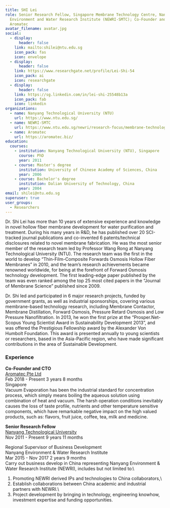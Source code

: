 ```yaml
---
title: SHI Lei
role: Senior Research Fellow, Singapore Membrane Technology Centre, Nanyang
  Environment and Water Research Institute (NEWRI-SMTC); Co-Founder and CTO,
  Aromatec
avatar_filename: avatar.jpg
social:
  - display:
      header: false
    link: mailto:shilei@ntu.edu.sg
    icon_pack: fas
    icon: envelope
  - display:
      header: false
    link: https://www.researchgate.net/profile/Lei-Shi-54
    icon_pack: ai
    icon: researchgate
  - display:
      header: false
    link: https://sg.linkedin.com/in/lei-shi-25548b13a
    icon_pack: fab
    icon: linkedin
organizations:
  - name: Nanyang Technological University (NTU)
    url: https://www.ntu.edu.sg/
  - name: NEWRI-SMTC
    url: https://www.ntu.edu.sg/newri/research-focus/membrane-technology
  - name: Aromatec
    url: https://aromatec.biz/
education:
  courses:
    - institution: Nanyang Technological University (NTU), Singapore
      course: PhD
      year: 2011
    - course: Master's degree
      institution: University of Chinese Academy of Sciences, China
      year: 2006
    - course: Bachelor's degree
      institution: Dalian University of Technology, China
      year: 2004
email: shilei@ntu.edu.sg
superuser: true
user_groups:
  - Researchers
---
```

<!--StartFragment-->

Dr. Shi Lei has more than 10 years of extensive experience and knowledge in novel hollow fiber membrane development for water purification and treatment. During his many years in R&D, he has published over 20 SCI-tracked journal publications and co-invented 6 patents/technical disclosures related to novel membrane fabrication. He was the most senior member of the research team led by Professor Wang Rong at Nanyang Technological University (NTU). The research team was the first in the world to develop “Thin-Film-Composite Forwards Osmosis Hollow Fiber Membranes” in 2010, and the team’s research achievements became renowned worldwide, for being at the forefront of Forward Osmosis technology development. The first leading-edge paper published by the team was even ranked among the top 25 most cited papers in the “Journal of Membrane Science” published since 2009.

Dr. Shi led and participated in 6 major research projects, funded by government grants, as well as industrial sponsorships, covering various membrane-based technology research, including Membrane Contactor, Membrane Distillation, Forward Osmosis, Pressure Retard Osmosis and Low Pressure Nanofiltration. In 2013, he won the first prize at the “Prosper.Net-Scopus Young Scientist Award in Sustainability Development 2013”, and was offered the Prestigious Fellowship award by the Alexander Von Humbolt Foundation. This award is presented annually to young scientists or researchers, based in the Asia-Pacific region, who have made significant contributions in the area of Sustainable Development.

### Experience

**Co-Founder and CTO**\
[Aromatec Pte Ltd](https://aromatec.biz/)\
Feb 2018 - Present 3 years 8 months\
Singapore\
Vacuum Evaporation has been the industrial standard for concentration process, which simply means boiling the aqueous solution using combination of heat and vacuum. The harsh operation conditions inevitably causes the loss of taste profile, nutrients and other temperature sensitive components, which have remarkable negative impact on the high valued products, such as: flavors, fruit juice, coffee, tea, milk and medicine.[](https://sg.linkedin.com/company/ntusg?trk=public_profile_experience-item_profile-section-card_image-click)

**Senior Research Fellow**\
[Nanyang Technological University](https://sg.linkedin.com/company/ntusg?trk=public_profile_experience-item_profile-section-card_subtitle-click)\
Nov 2011 - Present 9 years 11 months

Regional Supervisor of Business Development\
Nanyang Environment & Water Research Institute\
Mar 2015 - Nov 2017 2 years 9 months\
Carry out business develop in China representing Nanyang Environment & Water Research Institute (NEWRI), includes but not limited to:\

1. Promoting NEWRI derived IPs and technologies to China collaborators,\
2. Establish collaborations between China academic and industrial partners with NEWRI.\
3. Project development by bringing in technology, engineering knowhow, investment expertise and funding opportunities.

<!--EndFragment-->